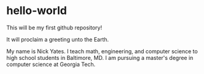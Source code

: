 # hello-world

This will be my first github repository!

It will proclaim a greeting unto the Earth.

My name is Nick Yates. I teach math, engineering, and computer science to high school students in Baltimore, MD. I am pursuing a master's degree in computer science at Georgia Tech.
